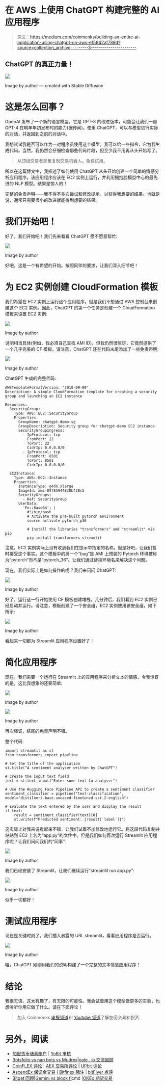 # 在 AWS 上使用 ChatGPT 构建完整的 AI 应用程序

> 原文：<https://medium.com/coinmonks/building-an-entire-ai-application-using-chatgpt-on-aws-ef5842af788d?source=collection_archive---------3----------------------->

## ChatGPT 的真正力量！

![](img/0bfcdc7762c752db641bece43115ff79.png)

Image by author — created with Stable Diffusion

# 这是怎么回事？

OpenAI 发布了一个新的语言模型，它是 GPT-3 的改进版本，可能会让我们一窥 GPT-4 在明年年初发布时的能力(据传闻)。使用 ChatGPT，可以与模型进行实际的对话，并返回到之前的对话中。

我想试试我是否可以作为一对程序员使用这个模型，我可以给一些指令，它为我生成代码。当然，我仍然会仔细检查那些代码片段，但至少我不用再从头开始写了。

> 从顶级交易者那里复制交易机器人。免费试用。

所以在这篇博文中，我描述了如何使用 ChatGPT 从头开始创建一个简单的情感分析应用程序。该应用程序应该在 EC2 实例上运行，并利用拥抱脸模型中心的最先进的 NLP 模型。结果是惊人的！

完整的免责声明——我不得不多次尝试和修改提示，以获得我想要的结果。也就是说，通常只需要很小的改进就能得到想要的结果。

# 我们开始吧！

好了，我们开始吧！我们先来看看 ChatGPT 愿不愿意帮忙:

![](img/0fd1aa9de1fca409fe87c509dd966625.png)

Image by author

好吧，这是一个有希望的开始。按照同伴的要求，让我们深入细节吧！

# 为 EC2 实例创建 CloudFormation 模板

我们希望在 EC2 实例上运行这个应用程序，但是我们不想通过 AWS 控制台来创建这个 EC2 实例。因此，ChatGPT 的第一个任务是创建一个 CloudFormation 模板来设置 EC2 实例:

![](img/0823bbbc0a5f2519b37fdab185bad465.png)

Image by author

说明相当具体(例如，我必须自己查找 AMI ID)，但我仍然很惊讶，它竟然提供了一个几乎完美的 CF 模板。请注意，ChatGPT 还在代码末尾添加了一些免责声明:

![](img/f2f28090a8ce5b53d94005d8631593fa.png)

Image by author

ChatGPT 生成的完整代码:

```
AWSTemplateFormatVersion: '2010-09-09'
Description: A simple CloudFormation template for creating a security group and launching an EC2 instance

Resources:
  SecurityGroup:
    Type: AWS::EC2::SecurityGroup
    Properties:
      GroupName: chatgpt-demo-sg
      GroupDescription: Security group for chatgpt-demo EC2 instance
      SecurityGroupIngress:
        - IpProtocol: tcp
          FromPort: 22
          ToPort: 22
          CidrIp: 0.0.0.0/0
        - IpProtocol: tcp
          FromPort: 8501
          ToPort: 8501
          CidrIp: 0.0.0.0/0

  EC2Instance:
    Type: AWS::EC2::Instance
    Properties:
      InstanceType: g4dn.xlarge
      ImageId: ami-09f85944838b438c5
      SecurityGroups:
        - Ref: SecurityGroup
      UserData:
        'Fn::Base64': |
          #!/bin/bash
          # Activate the pre-built pytorch environment
          source activate pytorch_p36

          # Install the libraries "transformers" and "streamlit" via pip
          pip install transformers streamlit
```

注意，EC2 实例实际上没有收到我们在提示中指定的名称。但是好吧，让我们暂时接受这个事实。这个模板中的另一个“bug”是 AMI 上预装的 Pytorch 环境被称为“pytorch”而不是“pytorch_36”。让我们通过替换环境名来解决这个问题。

现在，我们实际上是如何操作的呢？我们来问问 ChatGPT:

![](img/74d1c807ac5814e42b22d18fa481693b.png)

Image by author

好了，运行这一行开始使用 CF 模板创建堆栈。几分钟后，我们看到 EC2 实例已经启动并运行。请注意，模板创建了一个安全组，EC2 实例使用该安全组，如下所示:

![](img/127cbcc63034b4eac2a91d67a83f700c.png)

Image by author

看起来一切都为 Streamlit 应用程序设置好了！

# 简化应用程序

现在，我们需要一个运行在 Streamlit 上的应用程序来分析文本的情感。令我惊讶的是，这比我想象的还要简单:

![](img/9b203f08278618b50598bbc16e02422e.png)

Image by author

![](img/533121e905e1c6f2d6b798deff8f06d0.png)

Image by author

再次强调，结尾的免责声明不错。

整个代码:

```
import streamlit as st
from transformers import pipeline

# Set the title of the application
st.title("A sentiment analyser written by ChatGPT")

# Create the input text field
text = st.text_input("Enter some text to analyse:")

# Use the Hugging Face Pipeline API to create a sentiment classifier
sentiment_classifier = pipeline("text-classification", model="distilbert-base-uncased-finetuned-sst-2-english")

# Evaluate the text entered by the user and display the result
if text:
    result = sentiment_classifier(text)[0]
    st.write(f"Predicted sentiment: {result['label']}")
```

这实际上对我来说看起来不错，让我们试着不加修改地运行它。将这段代码复制并粘贴到 EC2 上名为“app.py”的文件中。但是我们如何再次运行 Streamlit 应用程序呢？让我们问问我们的“同事”:

![](img/0127758c0496b0d08b7095143105d31d.png)

Image by author

我们已经安装了 Streamlit，让我们继续运行“streamlit run app.py”:

![](img/1aa41ae2e7b3ec9022a6b163c3d92c80.png)

Image by author

似乎一切都好！

# 测试应用程序

现在是关键时刻了。我们插入暴露的 URL streamlit，看看应用程序是否运行。

![](img/9d26c8314578f0b623214913cc141e97.png)

Image by author

哇，ChatGPT 刚刚用我们的说明构建了一个完整的文本情感应用程序！

# 结论

我很无语。这太有趣了，有无限的可能性。我会试着用这个模型做更多的实验，也想听听你用它做了什么。请在下面评论！

> 加入 Coinmonks [电报频道](https://t.me/coincodecap)和 [Youtube 频道](https://www.youtube.com/c/coinmonks/videos)了解加密交易和投资

# 另外，阅读

*   [加密货币储蓄账户](/coinmonks/cryptocurrency-savings-accounts-be3bc0feffbf) | [YoBit 审核](/coinmonks/yobit-review-175464162c62)
*   [Botsfolio vs nap bots vs Mudrex](/coinmonks/botsfolio-vs-napbots-vs-mudrex-c81344970c02)|[gate . io 交流回顾](/coinmonks/gate-io-exchange-review-61bf87b7078f)
*   [CoinFLEX 评论](https://coincodecap.com/coinflex-review) | [AEX 交易所评论](https://coincodecap.com/aex-exchange-review) | [UPbit 评论](https://coincodecap.com/upbit-review)
*   [AscendEx 保证金交易](https://coincodecap.com/ascendex-margin-trading) | [Bitfinex 赌注](https://coincodecap.com/bitfinex-staking) | [bitFlyer 点评](https://coincodecap.com/bitflyer-review)
*   [Bitget 回顾](https://coincodecap.com/bitget-review)|[Gemini vs block fi](https://coincodecap.com/gemini-vs-blockfi)cmd |[OKEx 期货交易](https://coincodecap.com/okex-futures-trading)